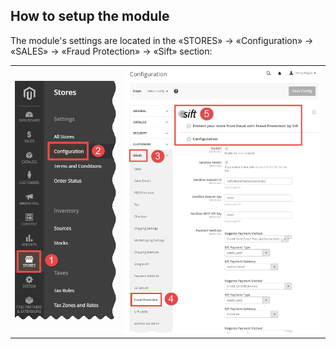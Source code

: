 ## How to setup the module
The module's settings are located in the «STORES» → «Configuration» → «SALES» → «Fraud Protection» → «Sift» section: 
<table>
	<tbody>
		<tr>
			<td><img 
		src='./doc/stores--configuration.png'/></td>
			<td><img
		src='doc/sales--fraud-protection--sift.png'
	/></td>
		</tr>
	</tbody>
</table>  
